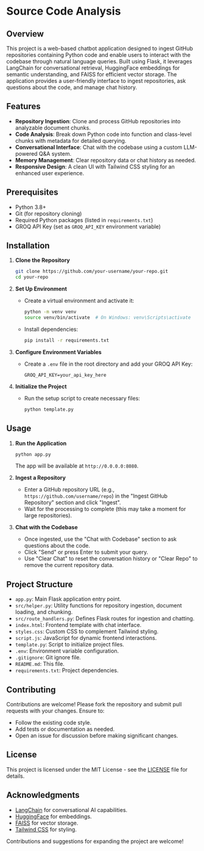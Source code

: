 # Source Code Analysis

## Overview
This project is a web-based chatbot application designed to ingest GitHub repositories containing Python code and enable users to interact with the codebase through natural language queries. Built using Flask, it leverages LangChain for conversational retrieval, HuggingFace embeddings for semantic understanding, and FAISS for efficient vector storage. The application provides a user-friendly interface to ingest repositories, ask questions about the code, and manage chat history.

## Features
- **Repository Ingestion**: Clone and process GitHub repositories into analyzable document chunks.
- **Code Analysis**: Break down Python code into function and class-level chunks with metadata for detailed querying.
- **Conversational Interface**: Chat with the codebase using a custom LLM-powered Q&A system.
- **Memory Management**: Clear repository data or chat history as needed.
- **Responsive Design**: A clean UI with Tailwind CSS styling for an enhanced user experience.

## Prerequisites
- Python 3.8+
- Git (for repository cloning)
- Required Python packages (listed in `requirements.txt`)
- GROQ API Key (set as `GROQ_API_KEY` environment variable)

## Installation

1. **Clone the Repository**
   ```bash
   git clone https://github.com/your-username/your-repo.git
   cd your-repo
   ```

2. **Set Up Environment**
   - Create a virtual environment and activate it:
     ```bash
     python -m venv venv
     source venv/bin/activate  # On Windows: venv\Scripts\activate
     ```
   - Install dependencies:
     ```bash
     pip install -r requirements.txt
     ```

3. **Configure Environment Variables**
   - Create a `.env` file in the root directory and add your GROQ API Key:
     ```
     GROQ_API_KEY=your_api_key_here
     ```

4. **Initialize the Project**
   - Run the setup script to create necessary files:
     ```bash
     python template.py
     ```

## Usage

1. **Run the Application**
   ```bash
   python app.py
   ```
   The app will be available at `http://0.0.0.0:8080`.

2. **Ingest a Repository**
   - Enter a GitHub repository URL (e.g., `https://github.com/username/repo`) in the "Ingest GitHub Repository" section and click "Ingest".
   - Wait for the processing to complete (this may take a moment for large repositories).

3. **Chat with the Codebase**
   - Once ingested, use the "Chat with Codebase" section to ask questions about the code.
   - Click "Send" or press Enter to submit your query.
   - Use "Clear Chat" to reset the conversation history or "Clear Repo" to remove the current repository data.

## Project Structure
- `app.py`: Main Flask application entry point.
- `src/helper.py`: Utility functions for repository ingestion, document loading, and chunking.
- `src/route_handlers.py`: Defines Flask routes for ingestion and chatting.
- `index.html`: Frontend template with chat interface.
- `styles.css`: Custom CSS to complement Tailwind styling.
- `script.js`: JavaScript for dynamic frontend interactions.
- `template.py`: Script to initialize project files.
- `.env`: Environment variable configuration.
- `.gitignore`: Git ignore file.
- `README.md`: This file.
- `requirements.txt`: Project dependencies.

## Contributing
Contributions are welcome! Please fork the repository and submit pull requests with your changes. Ensure to:
- Follow the existing code style.
- Add tests or documentation as needed.
- Open an issue for discussion before making significant changes.

## License
This project is licensed under the MIT License - see the [LICENSE](LICENSE) file for details.

## Acknowledgments
- [LangChain](https://python.langchain.com/) for conversational AI capabilities.
- [HuggingFace](https://huggingface.co/) for embeddings.
- [FAISS](https://github.com/facebookresearch/faiss) for vector storage.
- [Tailwind CSS](https://tailwindcss.com/) for styling.

Contributions and suggestions for expanding the project are welcome!